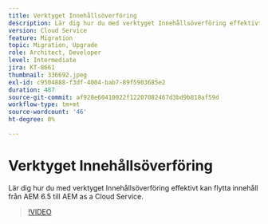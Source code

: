 ```yaml
---
title: Verktyget Innehållsöverföring
description: Lär dig hur du med verktyget Innehållsöverföring effektivt kan flytta innehåll från AEM 6.5 till AEM as a Cloud Service.
version: Cloud Service
feature: Migration
topic: Migration, Upgrade
role: Architect, Developer
level: Intermediate
jira: KT-8661
thumbnail: 336692.jpeg
exl-id: c9504888-f3df-4004-bab7-89f5903685e2
duration: 487
source-git-commit: af928e60410022f12207082467d3bd9b818af59d
workflow-type: tm+mt
source-wordcount: '46'
ht-degree: 0%

---
```


# Verktyget Innehållsöverföring

Lär dig hur du med verktyget Innehållsöverföring effektivt kan flytta innehåll från AEM 6.5 till AEM as a Cloud Service.

>[!VIDEO](https://video.tv.adobe.com/v/336692?quality=12&learn=on)
